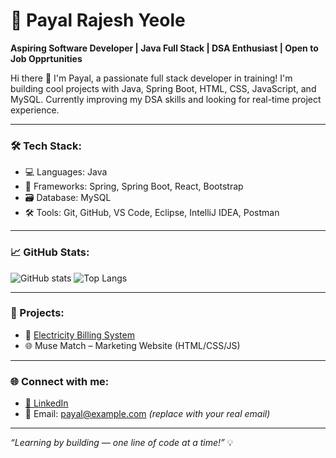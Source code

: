 # 💫 Payal Rajesh Yeole

**Aspiring Software Developer | Java Full Stack | DSA Enthusiast | Open to Job Opprtunities**

Hi there 👋 I'm Payal, a passionate full stack developer in training! I'm building cool projects with Java, Spring Boot, HTML, CSS, JavaScript, and MySQL. Currently improving my DSA skills and looking for real-time project experience.

---

### 🛠️ Tech Stack:
- 💻 Languages: Java
- 🧩 Frameworks: Spring, Spring Boot, React, Bootstrap
- 🗃️ Database: MySQL
- 🛠️ Tools: Git, GitHub, VS Code, Eclipse, IntelliJ IDEA, Postman 

---

### 📈 GitHub Stats:
![GitHub stats](https://github-readme-stats.vercel.app/api?username=payalyeole&show_icons=true&theme=radical)
![Top Langs](https://github-readme-stats.vercel.app/api/top-langs/?username=payalyeole&layout=compact&theme=radical)

---

### 🚀 Projects:
- 🔌 [Electricity Billing System](https://github.com/payalyeole/Electricity-Billing-System.git)
- 🌐 Muse Match – Marketing Website (HTML/CSS/JS)

---

### 🌐 Connect with me:
- [🔗 LinkedIn](https://www.linkedin.com/in/payal-yeole)
- 📧 Email: payal@example.com *(replace with your real email)*

---

_“Learning by building — one line of code at a time!”_ 💡
